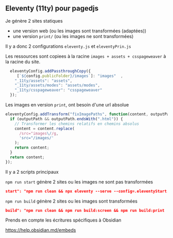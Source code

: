 ## Eleventy (11ty) pour pagedjs

Je génère 2 sites statiques
- une version web (ou les images sont transformées (adaptées))
- une version `print/`  (ou les images ne sont transformées)

Il y a donc 2 configurations `eleventy.js` et `eleventyPrin.js`


Les ressources sont copiees à la racine `images + assets + csspageweaver` à la racine du site.

```js
  eleventyConfig.addPassthroughCopy({
     [`${config.publicFolder}/images`]: "images"  ,
    "_11ty/assets": "assets",
    "_11ty/assets/modes": "assets/modes",
    "_11ty/csspageweaver": "csspageweaver"
  });
```

Les images en version `print`, ont besoin d'une url absolue

```js
eleventyConfig.addTransform("fixImagePaths", function(content, outputPath) {
  if (outputPath && outputPath.endsWith(".html")) {
    // Transformer les chemins relatifs en chemins absolus
    content = content.replace(
      /src="images\//g, 
      'src="/images/'
    );
    return content;
  }
  return content;
});
```


Il y a 2 scripts principaux

`npm run start` génère 2 sites ou les images ne sont pas transformées

```json
start": "npm run clean && npx eleventy --serve --config=.eleventyStart.js
```

`npm run build` génère 2 sites ou les images sont transformées

```json
build": "npm run clean && npm run build:screen && npm run build:print
```

Prends en compte les écritures spécifiques à Obsidian

https://help.obsidian.md/embeds